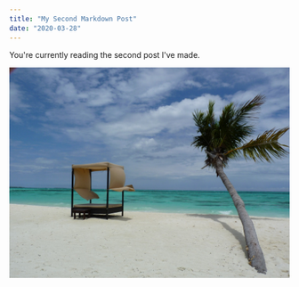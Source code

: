 ```yaml
---
title: "My Second Markdown Post"
date: "2020-03-28"
---
```


You're currently reading the second post I've made.

![Tranquil Brach](tranquil-beach.jpg)
